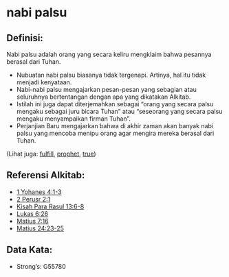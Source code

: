 # nabi palsu

## Definisi:

Nabi palsu adalah orang yang secara keliru mengklaim bahwa pesannya berasal dari Tuhan.

* Nubuatan nabi palsu biasanya tidak tergenapi. Artinya, hal itu tidak menjadi kenyataan.
* Nabi-nabi palsu mengajarkan pesan-pesan yang sebagian atau seluruhnya bertentangan dengan apa yang dikatakan Alkitab.
* Istilah ini juga dapat diterjemahkan sebagai “orang yang secara palsu mengaku sebagai juru bicara Tuhan” atau “seseorang yang secara palsu mengaku menyampaikan firman Tuhan”.
* Perjanjian Baru mengajarkan bahwa di akhir zaman akan banyak nabi palsu yang mencoba menipu orang agar mengira mereka berasal dari Tuhan.

(Lihat juga: [fulfill](../kt/fulfill.md), [prophet](../kt/prophet.md), [true](../kt/true.md))

## Referensi Alkitab:

* [1 Yohanes 4:1-3](rc://en/tn/help/1jn/04/01)
* [2 Perusr 2:1](rc://en/tn/help/2pe/02/01)
* [Kisah Para Rasul 13:6-8](rc://en/tn/help/act/13/06)
* [Lukas 6:26](rc://en/tn/help/luk/06/26)
* [Matius 7:16](rc://en/tn/help/mat/07/16)
* [Matius 24:23-25](rc://en/tn/help/mat/24/23)

## Data Kata:

* Strong’s: G55780
